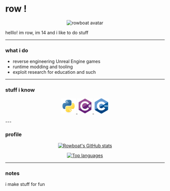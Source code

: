 # row !

<p align="center">
  <img src="https://github.com/rowboatss.png" alt="rowboat avatar" width="160" />
</p>

helllo! im row, im 14 and i like to do stuff

---

### what i do

* reverse engineering Unreal Engine games
* runtime modding and tooling
* exploit research for education and such

---

### stuff i know

<p align="center"> <a href="https://www.python.org" title="Python"> <img src="https://raw.githubusercontent.com/devicons/devicon/master/icons/python/python-original.svg" alt="Python" width="48" height="48" /> </a> <a href="https://docs.microsoft.com/dotnet/csharp/" title="C#"> <img src="https://raw.githubusercontent.com/devicons/devicon/master/icons/csharp/csharp-original.svg" alt="C#" width="48" height="48" /> </a> <a href="https://isocpp.org" title="C++"> <img src="https://raw.githubusercontent.com/devicons/devicon/master/icons/cplusplus/cplusplus-original.svg" alt="C++" width="48" height="48" /> </a> </p>
---

### profile

<p align="center">
  <a href="https://github.com/rowboatss"><img src="https://github-readme-stats.vercel.app/api?username=rowboatss&show_icons=true&count_private=true" alt="Rowboat's GitHub stats" /></a>
</p>

<p align="center">
  <a href="https://github.com/rowboatss"><img src="https://github-readme-stats.vercel.app/api/top-langs/?username=rowboatss&layout=compact" alt="Top languages" /></a>
</p>

---

### notes

i make stuff for fun
